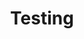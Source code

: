 ---
title: Testing
weight: 4
links:
- title: "How I Write Tests"
  link: "https://blog.nelhage.com/2016/12/how-i-test/"
- title: "Don’t be lazy, use @Rules"
  link: "https://ncorti.com/blog/junit-rules"
- title: "JUnit Pioneer - JUnit 5 Extension Pack"
  link: "https://junit-pioneer.org/docs/"
- title: "Consumer Driven Contract Testing"
  link: "https://github.com/christian-draeger/pact-example"
---